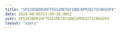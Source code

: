 ```yaml
---
title: "SP1293BDR2HFT5SS1MET8Y1QNCAPM2Q171C0H1GP4"
date: 2024-06-05T11:49:18.905Z
user: SP1293BDR2HFT5SS1MET8Y1QNCAPM2Q171C0H1GP4
layout: "users"
---
```

    